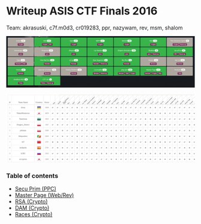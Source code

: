 # Writeup ASIS CTF Finals 2016

Team: akrasuski, c7f.m0d3, cr019283, ppr, nazywam, rev, msm, shalom


![](./asis_scoreboard.png)

![](./asis_scoreboard_2.png)

### Table of contents

* [Secu Prim (PPC)](secu_prim)
* [Master Page (Web/Rev)](master_page)
* [RSA (Crypto)](rsa)
* [DAM (Crypto)](dam)
* [Races (Crypto)](races)

